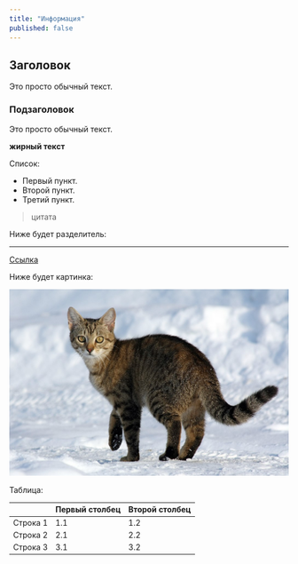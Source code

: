 ```yaml
---
title: "Информация"
published: false
---
```


## Заголовок

Это просто обычный текст.

### Подзаголовок

Это просто обычный текст.

**жирный текст**


Список:

- Первый пункт.
- Второй пункт.
- Третий пункт.

> цитата

Ниже будет разделитель:

---

[Ссылка](https://yandex.ru/)

Ниже будет картинка:

![](/2022-12-30-0001.jpg)

Таблица:

|                   | Первый столбец    | Второй столбец    |
| ----------------- | ----------------- | ----------------- |
| Строка 1          | 1.1               | 1.2               |
| Строка 2          | 2.1               | 2.2               |
| Строка 3          | 3.1               | 3.2               |

